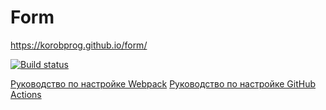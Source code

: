 # Form

<https://korobprog.github.io/form/>

[![Build status](https://ci.appveyor.com/api/projects/status/4lnevie26kaaexik?svg=true)](https://ci.appveyor.com/project/korobprog/form)


[Руководство по настройке Webpack](https://webpack.js.org/guides/)
[Руководство по настройке GitHub Actions](https://docs.github.com/en/actions/quickstart)
